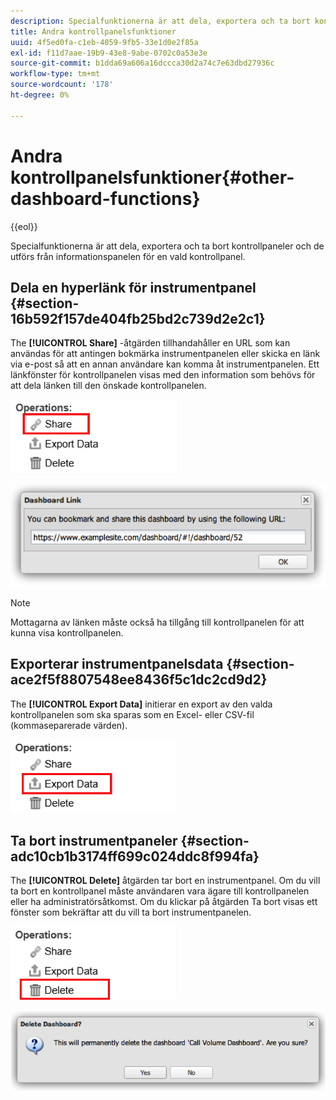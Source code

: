 ```yaml
---
description: Specialfunktionerna är att dela, exportera och ta bort kontrollpaneler och de utförs från informationspanelen för en vald kontrollpanel.
title: Andra kontrollpanelsfunktioner
uuid: 4f5ed0fa-c1eb-4059-9fb5-33e1d0e2f85a
exl-id: f11d7aae-19b9-43e8-9abe-0702c0a53e3e
source-git-commit: b1dda69a606a16dccca30d2a74c7e63dbd27936c
workflow-type: tm+mt
source-wordcount: '178'
ht-degree: 0%

---
```


# Andra kontrollpanelsfunktioner{#other-dashboard-functions}

{{eol}}

Specialfunktionerna är att dela, exportera och ta bort kontrollpaneler och de utförs från informationspanelen för en vald kontrollpanel.

## Dela en hyperlänk för instrumentpanel {#section-16b592f157de404fb25bd2c739d2e2c1}

The **[!UICONTROL Share]** -åtgärden tillhandahåller en URL som kan användas för att antingen bokmärka instrumentpanelen eller skicka en länk via e-post så att en annan användare kan komma åt instrumentpanelen. Ett länkfönster för kontrollpanelen visas med den information som behövs för att dela länken till den önskade kontrollpanelen.

![](assets/share.png)

![](assets/dashboard_link.png)

>[!NOTE]
>
>Mottagarna av länken måste också ha tillgång till kontrollpanelen för att kunna visa kontrollpanelen.

## Exporterar instrumentpanelsdata {#section-ace2f5f8807548ee8436f5c1dc2cd9d2}

The **[!UICONTROL Export Data]** initierar en export av den valda kontrollpanelen som ska sparas som en Excel- eller CSV-fil (kommaseparerade värden).

![](assets/export_data.png)

## Ta bort instrumentpaneler {#section-adc10cb1b3174ff699c024ddc8f994fa}

The **[!UICONTROL Delete]** åtgärden tar bort en instrumentpanel. Om du vill ta bort en kontrollpanel måste användaren vara ägare till kontrollpanelen eller ha administratörsåtkomst. Om du klickar på åtgärden Ta bort visas ett fönster som bekräftar att du vill ta bort instrumentpanelen.

![](assets/delete.png)

![](assets/delete2.png)
